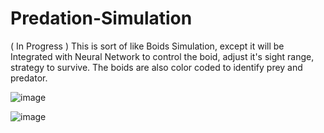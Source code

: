 # Predation-Simulation
 ( In Progress ) This is sort of like Boids Simulation, except it will be Integrated with Neural Network to control the boid, adjust it's sight range, strategy to survive. The boids are also color coded to identify prey and predator.
 
![image](https://user-images.githubusercontent.com/57067888/156868259-85d1451c-f7d9-4288-b386-0adee431b5b4.png)

![image](https://user-images.githubusercontent.com/57067888/156881989-08616d2b-f58f-4d5b-a060-04533ab93571.png)

